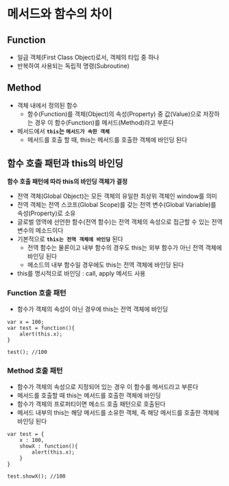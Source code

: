 # 메서드와 함수의 차이

## Function
* 일급 객체(First Class Object)로서, 객체의 타입 중 하나
* 반복하여 사용되는 독립적 명령(Subroutine)

## Method
* 객체 내에서 정의된 함수
    * 함수(Function)를 객체(Object)의 속성(Property) 중 값(Value)으로 저장하는 경우 이 함수(Function)를 메서드(Method)라고 부른다
* 메서드에서 **`this`는 `메서드가 속한 객체`**
    * 메서드를 호출 할 때, this는 메서드를 호출한 객체에 바인딩 된다


## 함수 호출 패턴과 this의 바인딩
**함수 호출 패턴에 따라 this의 바인딩 객체가 결정**
* 전역 객체(Global Object)는 모든 객체의 유일한 최상위 객체인 window를 의미
* 전역 객체는 전역 스코프(Global Scope)를 갖는 전역 변수(Global Variable)를 속성(Property)로 소유
* 글로벌 영역에 선언한 함수(전역 함수)는 전역 객체의 속성으로 접근할 수 있는 전역 변수의 메소드이다
* 기본적으로 **`this는 전역 객체에 바인딩`** 된다
   * 전역 함수는 물론이고 내부 함수의 경우도 this는 외부 함수가 아닌 전역 객체에 바인딩 된다
   * 메소드의 내부 함수일 경우에도 this는 전역 객체에 바인딩 된다
* this를 명시적으로 바인딩 : call, apply 메서드 사용


### Function 호출 패턴
* 함수가 객체의 속성이 아닌 경우에 this는 전역 객체에 바인딩


```
var x = 100;
var test = function(){
    alert(this.x);
}

test(); //100
```



### Method 호출 패턴
* 함수가 객체의 속성으로 지정되어 있는 경우 이 함수를 메서드라고 부른다
* 메서드를 호출할 때 this는 메서드를 호출한 객체에 바인딩
* 함수가 객체의 프로퍼티이면 메소드 호출 패턴으로 호출된다
* 메서드 내부의 this는 해당 메서드를 소유한 객체, 즉 해당 메서드를 호출한 객체에 바인딩 된다
```
var test = {
    x : 100,
    showX : function(){
        alert(this.x);
    }
}

test.showX(); //100
```
